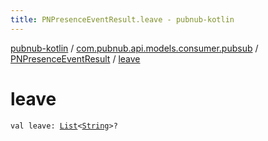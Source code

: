 ```yaml
---
title: PNPresenceEventResult.leave - pubnub-kotlin
---
```


[pubnub-kotlin](../../index.html) / [com.pubnub.api.models.consumer.pubsub](../index.html) / [PNPresenceEventResult](index.html) / [leave](./leave.html)

# leave

`val leave: `[`List`](https://kotlinlang.org/api/latest/jvm/stdlib/kotlin.collections/-list/index.html)`<`[`String`](https://kotlinlang.org/api/latest/jvm/stdlib/kotlin/-string/index.html)`>?`